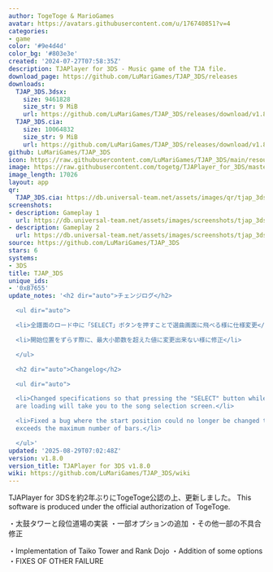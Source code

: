 ```yaml
---
author: TogeToge & MarioGames
avatar: https://avatars.githubusercontent.com/u/176740851?v=4
categories:
- game
color: '#9e4d4d'
color_bg: '#803e3e'
created: '2024-07-27T07:58:35Z'
description: TJAPlayer for 3DS - Music game of the TJA file.
download_page: https://github.com/LuMariGames/TJAP_3DS/releases
downloads:
  TJAP_3DS.3dsx:
    size: 9461828
    size_str: 9 MiB
    url: https://github.com/LuMariGames/TJAP_3DS/releases/download/v1.8.0/TJAP_3DS.3dsx
  TJAP_3DS.cia:
    size: 10064832
    size_str: 9 MiB
    url: https://github.com/LuMariGames/TJAP_3DS/releases/download/v1.8.0/TJAP_3DS.cia
github: LuMariGames/TJAP_3DS
icon: https://raw.githubusercontent.com/LuMariGames/TJAP_3DS/main/resource/icon.png
image: https://raw.githubusercontent.com/togetg/TJAPlayer_for_3DS/master/resource/banner.png
image_length: 17026
layout: app
qr:
  TJAP_3DS.cia: https://db.universal-team.net/assets/images/qr/tjap_3ds-cia.png
screenshots:
- description: Gameplay 1
  url: https://db.universal-team.net/assets/images/screenshots/tjap_3ds/gameplay-1.png
- description: Gameplay 2
  url: https://db.universal-team.net/assets/images/screenshots/tjap_3ds/gameplay-2.png
source: https://github.com/LuMariGames/TJAP_3DS
stars: 6
systems:
- 3DS
title: TJAP_3DS
unique_ids:
- '0xB7655'
update_notes: '<h2 dir="auto">チェンジログ</h2>

  <ul dir="auto">

  <li>全譜面のロード中に「SELECT」ボタンを押すことで選曲画面に飛べる様に仕様変更</li>

  <li>開始位置をずらす際に、最大小節数を超えた値に変更出来ない様に修正</li>

  </ul>

  <h2 dir="auto">Changelog</h2>

  <ul dir="auto">

  <li>Changed specifications so that pressing the "SELECT" button while all scores
  are loading will take you to the song selection screen.</li>

  <li>Fixed a bug where the start position could no longer be changed to a value that
  exceeds the maximum number of bars.</li>

  </ul>'
updated: '2025-08-29T07:02:48Z'
version: v1.8.0
version_title: TJAPlayer for 3DS v1.8.0
wiki: https://github.com/LuMariGames/TJAP_3DS/wiki
---
```

TJAPlayer for 3DSを約2年ぶりにTogeToge公認の上、更新しました。
This software is produced under the official authorization of TogeToge.

・太鼓タワーと段位道場の実装
・一部オプションの追加
・その他一部の不具合修正

・Implementation of Taiko Tower and Rank Dojo
・Addition of some options
・FIXES OF OTHER FAILURE